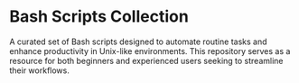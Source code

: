 # Bash Scripts Collection
A curated set of Bash scripts designed to automate routine tasks and enhance productivity in Unix-like environments. This repository serves as a resource for both beginners and experienced users seeking to streamline their workflows.
